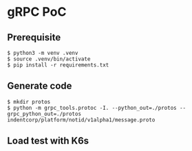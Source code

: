 # gRPC PoC

## Prerequisite

```
$ python3 -m venv .venv
$ source .venv/bin/activate
$ pip install -r requirements.txt
```

## Generate code
```
$ mkdir protos
$ python -m grpc_tools.protoc -I. --python_out=./protos --grpc_python_out=./protos indentcorp/platform/notid/v1alpha1/message.proto
```


## Load test with K6s


